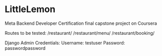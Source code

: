 # LittleLemon
Meta Backend Developer Certification final capstone project on Coursera

Routes to be tested:
/restaurant/
/restaurant/menu/
/restaurant/booking/

Django Admin Credentials:
Username: testuser
Password: passwordpassword
